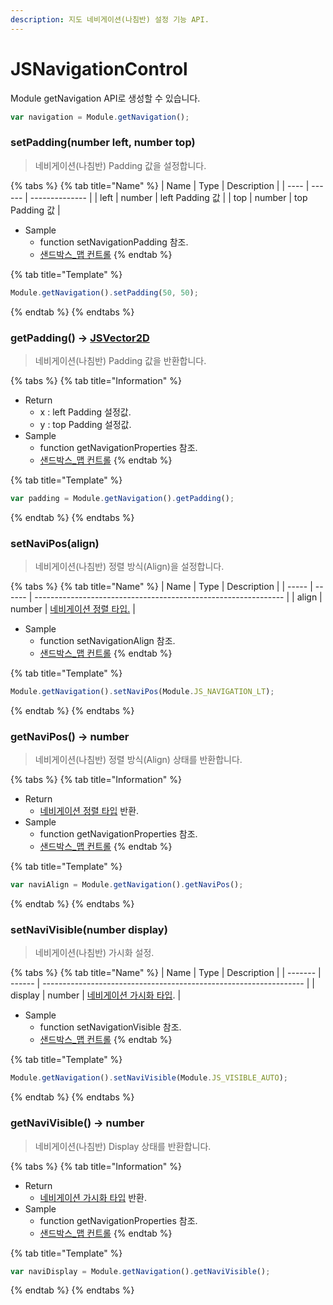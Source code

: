 ```yaml
---
description: 지도 네비게이션(나침반) 설정 기능 API.
---
```


# JSNavigationControl

Module getNavigation API로 생성할 수 있습니다.

```javascript
var navigation = Module.getNavigation();
```

### setPadding(number left, number top)

> 네비게이션(나침반) Padding 값을 설정합니다.

{% tabs %}
{% tab title="Name" %}
| Name | Type   | Description    |
| ---- | ------ | -------------- |
| left | number | left Padding 값 |
| top  | number | top Padding 값  |

* Sample
  * function setNavigationPadding 참조.
  * [샌드박스\_맵 컨트롤](http://sandbox.dtwincloud.com/code/main.do?id=option\_control\_map)
{% endtab %}

{% tab title="Template" %}
```javascript
Module.getNavigation().setPadding(50, 50);
```
{% endtab %}
{% endtabs %}

### getPadding() → [JSVector2D](../core/jsvector2d.md)

> 네비게이션(나침반) Padding 값을 반환합니다.

{% tabs %}
{% tab title="Information" %}
* Return
  * x : left Padding 설정값.
  * y : top Padding 설정값.
* Sample
  * function getNavigationProperties 참조.
  * [샌드박스\_맵 컨트롤](http://sandbox.dtwincloud.com/code/main.do?id=option\_control\_map)
{% endtab %}

{% tab title="Template" %}
```javascript
var padding = Module.getNavigation().getPadding();
```
{% endtab %}
{% endtabs %}

### setNaviPos(align)

> 네비게이션(나침반) 정렬 방식(Align)을 설정합니다.

{% tabs %}
{% tab title="Name" %}
| Name  | Type   | Description                                                    |
| ----- | ------ | -------------------------------------------------------------- |
| align | number | [네비게이션 정렬 타입.](../etc/type-list.md#navigation-align-type-list) |

* Sample
  * function setNavigationAlign 참조.
  * [샌드박스\_맵 컨트롤](http://sandbox.dtwincloud.com/code/main.do?id=option\_control\_map)
{% endtab %}

{% tab title="Template" %}
```javascript
Module.getNavigation().setNaviPos(Module.JS_NAVIGATION_LT);
```
{% endtab %}
{% endtabs %}

### getNaviPos() → number

> 네비게이션(나침반) 정렬 방식(Align) 상태를 반환합니다.

{% tabs %}
{% tab title="Information" %}
* Return
  * [네비게이션 정렬 타입](../etc/type-list.md#navigation-align-type-list) 반환.
* Sample
  * function getNavigationProperties 참조.
  * [샌드박스\_맵 컨트롤](http://sandbox.dtwincloud.com/code/main.do?id=option\_control\_map)
{% endtab %}

{% tab title="Template" %}
```javascript
var naviAlign = Module.getNavigation().getNaviPos();
```
{% endtab %}
{% endtabs %}

### setNaviVisible(number display)

> 네비게이션(나침반) 가시화 설정.

{% tabs %}
{% tab title="Name" %}
| Name    | Type   | Description                                                       |
| ------- | ------ | ----------------------------------------------------------------- |
| display | number | [네비게이션 가시화 타입](../etc/type-list.md#navigation-visible-type-list). |

* Sample
  * function setNavigationVisible 참조.
  * [샌드박스\_맵 컨트롤](http://sandbox.dtwincloud.com/code/main.do?id=option\_control\_map)
{% endtab %}

{% tab title="Template" %}
```javascript
Module.getNavigation().setNaviVisible(Module.JS_VISIBLE_AUTO);
```
{% endtab %}
{% endtabs %}

### getNaviVisible() → number

> 네비게이션(나침반) Display 상태를 반환합니다.

{% tabs %}
{% tab title="Information" %}
* Return
  * [네비게이션 가시화 타입](../etc/type-list.md#navigation-visible-type-list) 반환.
* Sample
  * function getNavigationProperties 참조.
  * [샌드박스\_맵 컨트롤](http://sandbox.dtwincloud.com/code/main.do?id=option\_control\_map)
{% endtab %}

{% tab title="Template" %}
```javascript
var naviDisplay = Module.getNavigation().getNaviVisible();
```
{% endtab %}
{% endtabs %}
